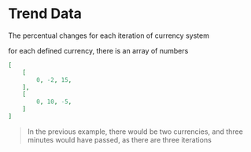 # Trend Data

The percentual changes for each iteration of currency system

for each defined currency, there is an array of numbers

```JSON
[
    [
        0, -2, 15,
    ],
    [
        0, 10, -5,
    ]
]
```

> In the previous example, there would be two currencies, and three minutes would have passed, as there are three iterations
